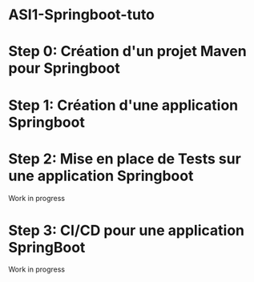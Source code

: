 # ASI1-Springboot-tuto
# Step 0: Création d'un projet Maven pour Springboot
# Step 1: Création d'une application Springboot
# Step 2: Mise en place de Tests sur une application Springboot
Work in progress
# Step 3: CI/CD pour une application SpringBoot
Work in progress

